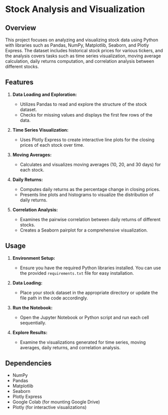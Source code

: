 # Stock Analysis and Visualization

## Overview

This project focuses on analyzing and visualizing stock data using Python with libraries such as Pandas, NumPy, Matplotlib, Seaborn, and Plotly Express. The dataset includes historical stock prices for various tickers, and the analysis covers tasks such as time series visualization, moving average calculation, daily returns computation, and correlation analysis between different stocks.

## Features

1. **Data Loading and Exploration:**
   - Utilizes Pandas to read and explore the structure of the stock dataset.
   - Checks for missing values and displays the first few rows of the data.

2. **Time Series Visualization:**
   - Uses Plotly Express to create interactive line plots for the closing prices of each stock over time.
   
3. **Moving Averages:**
   - Calculates and visualizes moving averages (10, 20, and 30 days) for each stock.

4. **Daily Returns:**
   - Computes daily returns as the percentage change in closing prices.
   - Presents line plots and histograms to visualize the distribution of daily returns.

5. **Correlation Analysis:**
   - Examines the pairwise correlation between daily returns of different stocks.
   - Creates a Seaborn pairplot for a comprehensive visualization.

## Usage

1. **Environment Setup:**
   - Ensure you have the required Python libraries installed. You can use the provided `requirements.txt` file for easy installation.

2. **Data Loading:**
   - Place your stock dataset in the appropriate directory or update the file path in the code accordingly.

3. **Run the Notebook:**
   - Open the Jupyter Notebook or Python script and run each cell sequentially.

4. **Explore Results:**
   - Examine the visualizations generated for time series, moving averages, daily returns, and correlation analysis.

## Dependencies

- NumPy
- Pandas
- Matplotlib
- Seaborn
- Plotly Express
- Google Colab (for mounting Google Drive)
- Plotly (for interactive visualizations)

